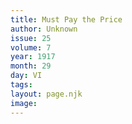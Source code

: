 ```yaml
---
title: Must Pay the Price
author: Unknown
issue: 25
volume: 7
year: 1917
month: 29
day: VI
tags:
layout: page.njk
image:
---
```

